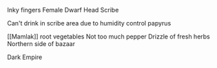 Inky fingers
Female Dwarf
Head Scribe

Can't drink in scribe area due to humidity control papyrus

[[Mamlak]]
root vegetables
Not too much pepper
Drizzle of fresh herbs
Northern side of bazaar

Dark Empire